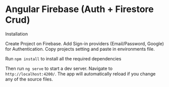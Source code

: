 # Angular Firebase (Auth + Firestore Crud)

Installation

Create Project on Firebase. Add Sign-in providers (Email/Password, Google) for Authentication. Copy projects setting and paste in environments file.

Run `npm install` to install all the required dependencies

Then run `ng serve` to start a dev server. Navigate to `http://localhost:4200/`. The app will automatically reload if you change any of the source files.

